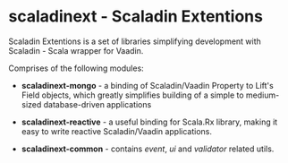 # scaladinext - Scaladin Extentions

Scaladin Extentions is a set of libraries simplifying development with
Scaladin - Scala wrapper for Vaadin.

Comprises of the following modules:

* **scaladinext-mongo** - a binding of Scaladin/Vaadin Property to Lift's
Field objects, which greatly simplifies building of a simple to
medium-sized database-driven applications

* **scaladinext-reactive** - a useful binding for Scala.Rx library, making
it easy to write reactive Scaladin/Vaadin applications.

* **scaladinext-common** - contains _event_, _ui_ and _validator_ related utils.
